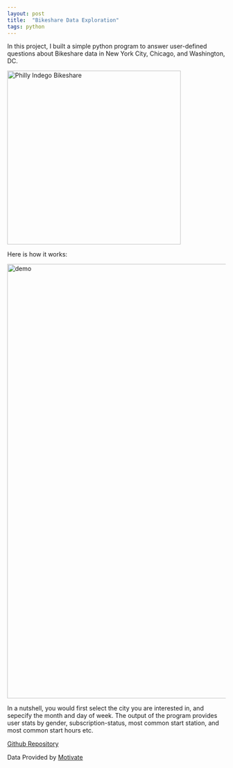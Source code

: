 ```yaml
---
layout: post
title:  "Bikeshare Data Exploration"
tags: python
---
```


In this project, I built a simple python program to answer user-defined questions about Bikeshare data in New York City, Chicago, and Washington, DC. 

<a title="Tyree303, CC BY-SA 4.0 &lt;https://creativecommons.org/licenses/by-sa/4.0&gt;, via Wikimedia Commons" href="https://commons.wikimedia.org/wiki/File:Philly_Indego_Bikeshare.jpg"><img width="400" alt="Philly Indego Bikeshare" src="https://upload.wikimedia.org/wikipedia/commons/thumb/9/9f/Philly_Indego_Bikeshare.jpg/256px-Philly_Indego_Bikeshare.jpg"></a>

Here is how it works: 

<img src="https://github.com/tanyayt/bikeshare/blob/main/bikeshare-demo.gif?raw=true" alt="demo" width="1000" margin="5"/>

In a nutshell, you would first select the city you are interested in, and sepecify the month and day of week. The output of the program provides user stats by gender, subscription-status, most common start station, and most common start hours etc. 

[Github Repository](https://github.com/tanyayt/bikeshare)

Data Provided by  [Motivate](https://www.motivateco.com/)



# 